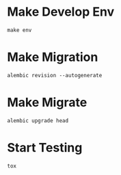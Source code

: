 # Make Develop Env
```shell
make env
```
# Make Migration
```shell
alembic revision --autogenerate
```
# Make Migrate
```shell
alembic upgrade head
```
# Start Testing
```shell
tox
```
